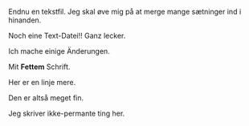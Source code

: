 Endnu en tekstfil. Jeg skal øve mig på at merge mange sætninger ind i hinanden.

Noch eine Text-Datei!! Ganz lecker.

Ich mache einige Änderungen.

Mit **Fettem** Schrift.

Her er en linje mere. 

Den er altså meget fin.

Jeg skriver ikke-permante ting her. 